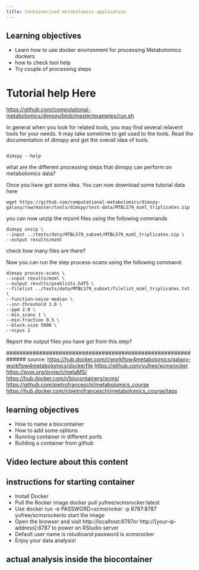 ```yaml
---
title: Containerised metabolomics application
---
```

## Learning objectives
- Learn how to use docker environment for processing Metabolomics dockers
- how to check tool help
- Try couple of processing steps


# Tutorial help Here
https://github.com/computational-metabolomics/dimspy/blob/master/examples/run.sh

In general when you look for related tools, you may find several relavent tools for your needs.
It may take sometime to get used to the tools.
Read the documentation of dimspy and get the overall idea of tools.

```

dimspy --help

```
what are the different processing steps that dimspy can perform on metabolomics data?

Once you have got some idea. You can now download some tutorial data here
```
wget https://github.com/computational-metabolomics/dimspy-galaxy/raw/master/tools/dimspy/test-data/MTBLS79_mzml_triplicates.zip
```


you can now unzip the mzxml files using the following commands

```
dimspy unzip \
--input ../tests/data/MTBLS79_subset/MTBLS79_mzml_triplicates.zip \
--output results/mzml
```

check how many files are there?

Now you can  run the step process-scans  using the following command:

```
dimspy process-scans \
--input results/mzml \
--output results/peaklists.hdf5 \
--filelist ../tests/data/MTBLS79_subset/filelist_mzml_triplicates.txt \
--function-noise median \
--snr-threshold 3.0 \
--ppm 2.0 \
--min_scans 1 \
--min-fraction 0.5 \
--block-size 5000 \
--ncpus 2

```


Report the output files you have got from this step?



##############################################################
source: https://hub.docker.com/r/workflow4metabolomics/galaxy-workflow4metabolomics/dockerfile
https://github.com/yufree/xcmsrocker
https://pypi.org/project/metaMS/
https://hub.docker.com/r/biocontainers/xcms/
https://github.com/pietrofranceschi/metabolomics_course
https://hub.docker.com/r/pietrofranceschi/metabolomics_course/tags

## learning objectives
- How to name a biocontainer
- How to add some options
- Running container in different ports
- Building a container from github

## Video lecture about this content


## instructions for starting container

- Install Docker
- Pull the Rocker image docker pull yufree/xcmsrocker:latest
- Use docker run -e PASSWORD=xcmsrocker -p 8787:8787 yufree/xcmsrockerto start the image
- Open the browser and visit http://localhost:8787or http://[your-ip-address]:8787 to power on RStudio server
- Default user name is rstudioand password is xcmsrocker
- Enjoy your data analysis!

## actual analysis inside the biocontainer
